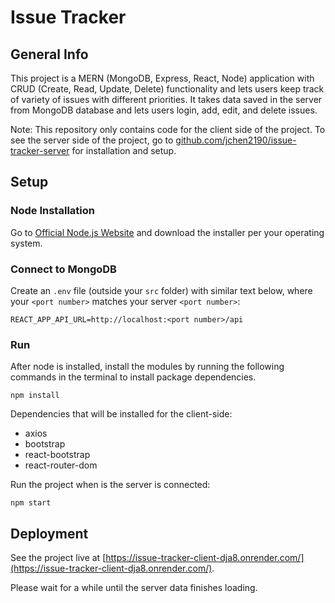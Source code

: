 # Issue Tracker

## General Info
This project is a MERN (MongoDB, Express, React, Node) application with CRUD (Create, Read, Update, Delete) functionality and lets users keep track of variety of issues with different priorities. It takes data saved in the server from MongoDB database and lets users login, add, edit, and delete issues.

Note: This repository only contains code for the client side of the project. To see the server side of the project, go to [github.com/jchen2190/issue-tracker-server](https://github.com/jchen2190/issue-tracker-server) for installation and setup.

## Setup

### Node Installation
Go to [Official Node.js Website](https://nodejs.org) and download the installer per your operating system.

### Connect to MongoDB
Create an `.env` file (outside your `src` folder) with similar text below, where your `<port number>` matches your server `<port number>`:
```
REACT_APP_API_URL=http://localhost:<port number>/api
```

### Run 
After node is installed, install the modules by running the following commands in the terminal to install package dependencies.
```
npm install
```

Dependencies that will be installed for the client-side:

- axios
- bootstrap
- react-bootstrap
- react-router-dom

Run the project when is the server is connected:
```
npm start
```

## Deployment
See the project live at [https://issue-tracker-client-dja8.onrender.com/](https://issue-tracker-client-dja8.onrender.com/).

Please wait for a while until the server data finishes loading.